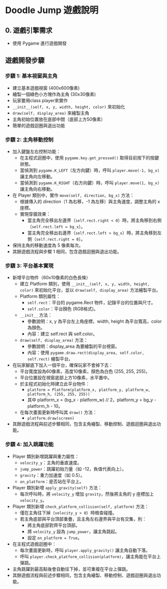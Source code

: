 # Doodle Jump 遊戲說明

## 0. 遊戲引擎需求

- 使用 Pygame 進行遊戲開發

## 遊戲開發步驟

### 步驟 1: 基本視窗與主角

- 建立基本遊戲視窗 (400x600像素)
- 繪製一個綠色小方塊作為主角 (30x30像素)
- 玩家要用class player來實作
- `__init__(self, x, y, width, height, color)` 來初始化
- `draw(self, display_area)` 來繪製主角
- 主角初始位置放在底部中間（底部上方50像素）
- 簡單的遊戲迴圈與退出功能

### 步驟 2: 主角移動控制

- 加入鍵盤左右控制功能：
  - 在主程式迴圈中，使用 `pygame.key.get_pressed()` 取得目前按下的按鍵狀態。
  - 當偵測到 `pygame.K_LEFT`（左方向鍵）時，呼叫 `player.move(-1, bg_x)` 讓主角向左移動。
  - 當偵測到 `pygame.K_RIGHT`（右方向鍵）時，呼叫 `player.move(1, bg_x)` 讓主角向右移動。
- 在 Player 類別中，實作 `move(self, direction, bg_x)` 方法：
  - 根據傳入的 direction（1 為右移，-1 為左移）與主角速度，調整主角的 x 座標。
  - 實現穿牆效果：
    - 當主角完全移出左邊界（`self.rect.right < 0`）時，將主角移到右側（`self.rect.left = bg_x`）。
    - 當主角完全移出右邊界（`self.rect.left > bg_x`）時，將主角移到左側（`self.rect.right = 0`）。
- 保持主角的移動速度為 5 像素每次。
- 其餘遊戲流程與步驟 1 相同，包含遊戲迴圈與退出功能。

### 步驟 3: 平台基本實現

- 新增平台物件（60x10像素的白色長條）
  - 建立 Platform 類別，使用 `__init__(self, x, y, width, height, color)` 來初始化平台，並以 `draw(self, display_area)` 方法繪製平台。
  - Platform 類別屬性：
    - `self.rect`：平台的 pygame.Rect 物件，記錄平台的位置與尺寸。
    - `self.color`：平台顏色 (RGB格式)。
  - `__init__` 方法：
    - 參數說明：x, y 為平台左上角座標，width, height 為平台寬高，color 為顏色。
    - 內容：建立 self.rect 與 self.color。
  - `draw(self, display_area)` 方法：
    - 參數說明：display_area 為要繪製的平台視窗。
    - 內容：使用 `pygame.draw.rect(display_area, self.color, self.rect)` 繪製平台。
- 在玩家腳底下加入一個平台，確保玩家不會掉下去：
  - 平台寬度設為60像素，高度10像素，顏色為白色 (255, 255, 255)。
  - 平台位置設在視窗底部上方10像素，水平置中。
  - 於主程式初始化時建立此平台物件：
    - `platform = Platform(platform_x, platform_y, platform_w, platform_h, (255, 255, 255))`
    - 其中 platform_x = (bg_x - platform_w) // 2，platform_y = bg_y - platform_h - 10。
  - 在每次畫面更新時呼叫其 `draw()` 方法：
    - `platform.draw(screen)`
- 其餘遊戲流程與前述步驟相同，包含主角繪製、移動控制、遊戲迴圈與退出功能。

### 步驟 4: 加入跳躍功能

-   Player 類別新增跳躍與重力屬性：
    -   `velocity_y`：主角的垂直速度。
    -   `jump_power`：跳躍初始力量（如 -12，負值代表向上）。
    -   `gravity`：重力加速度（如 0.5）。
    -   `on_platform`：是否站在平台上。
-   Player 類別新增 `apply_gravity(self)` 方法：
    -   每次呼叫時，將 `velocity_y` 增加 `gravity`，然後將主角的 y 座標加上 `velocity_y`。
-   Player 類別新增 `check_platform_collision(self, platform)` 方法：
    -   僅在主角往下掉（`velocity_y > 0`）時檢查碰撞。
    -   若主角底部與平台頂部重疊，且主角左右邊界與平台有交集，則：
        -   將主角底部對齊平台頂部。
        -   將 `velocity_y` 設為 `jump_power`，讓主角跳起。
        -   設定 `on_platform = True`。
-   在主程式遊戲迴圈中：
    -   每次畫面更新時，呼叫 `player.apply_gravity()` 讓主角自動下落。
    -   呼叫 `player.check_platform_collision(platform)`，讓主角能在平台上彈跳。
-   主角跳躍到最高點後會自動往下掉，並可重複在平台上彈跳。
-   其餘遊戲流程與前述步驟相同，包含主角繪製、移動控制、遊戲迴圈與退出功能。